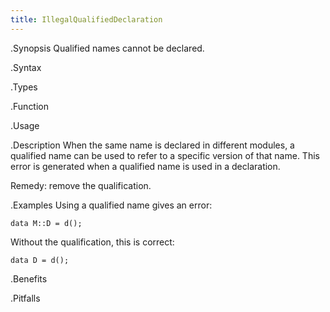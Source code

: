 ```yaml
---
title: IllegalQualifiedDeclaration
---
```


.Synopsis
Qualified names cannot be declared.

.Syntax

.Types

.Function
       
.Usage

.Description
When the same name is declared in different modules, a qualified name can be used to refer to a specific version of that name.
This error is generated when a qualified name is used in a declaration.

Remedy: remove the qualification.

.Examples
Using a qualified name gives an error:
```rascal-shell,error
data M::D = d();
```
Without the qualification, this is correct:
```rascal-shell,continue,error
data D = d();
```

.Benefits

.Pitfalls

